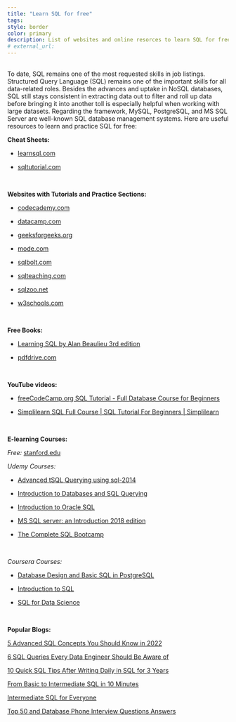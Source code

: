 ```yaml
---
title: "Learn SQL for free"
tags:
style: border
color: primary
description: List of websites and online resorces to learn SQL for free.
# external_url: 
---
```

<br>
To date, SQL remains one of the most requested skills in job listings. Structured Query Language (SQL) remains one of the important skills for all data-related roles. Besides the advances and uptake in NoSQL databases, SQL still stays consistent in extracting data out to filter and roll up data before bringing it into another toll is especially helpful when working with large datasets. Regarding the framework, MySQL, PostgreSQL, and MS SQL Server are well-known SQL database management systems. Here are useful resources to learn and practice SQL for free:
<br>
  
**Cheat Sheets:**

* [learnsql.com](https://learnsql.com/blog/sql-basics-cheat-sheet/)

* [sqltutorial.com](https://www.sqltutorial.org/wp-content/uploads/2016/04/SQL-cheat-sheet.pdf)
<br>

**Websites with Tutorials and Practice Sections:**

* [codecademy.com](https://www.codecademy.com/learn/learn-sql)

* [datacamp.com](https://app.datacamp.com/search/?technology=SQL)

* [geeksforgeeks.org](https://www.geeksforgeeks.org/sql-tutorial/?ref=gcse)

 * [mode.com](https://mode.com/sql-tutorial/)

* [sqlbolt.com](https://sqlbolt.com/)

* [sqlteaching.com](https://www.sqlteaching.com/)

* [sqlzoo.net](https://sqlzoo.net/wiki/SQL_Tutorial)

* [w3schools.com](https://www.w3schools.com/sql/)
<br>

**Free Books:**

* [Learning SQL by Alan Beaulieu 3rd edition](https://www.cuteboyprogrammers.com/pdf/humblebundle/learningsql3e.pdf)

* [pdfdrive.com](https://www.pdfdrive.com/sql-books.html)
<br>

**YouTube videos:**

* [freeCodeCamp.org SQL Tutorial - Full Database Course for Beginners](https://youtu.be/HXV3zeQKqGY)

* [Simplilearn SQL Full Course | SQL Tutorial For Beginners | Simplilearn](https://youtu.be/AA7i2GcTGwU)
<br>

**E-learning Courses:**

*Free:* [stanford.edu](https://online.stanford.edu/explore?type=All&keywords=sql)
<br>

*Udemy Courses:*

* [Advanced tSQL Querying using sql-2014](https://www.udemy.com/course/advanced-tsql-querying-using-sql-2014/)

* [Introduction to Databases and SQL Querying](https://www.udemy.com/course/introduction-to-databases-and-sql-querying/)

* [Introduction to Oracle SQL](https://www.udemy.com/course/introduction-to-oracle-sql/)

* [MS SQL server: an Introduction 2018 edition](https://www.udemy.com/course/microsoft-sql-server-an-introduction-2018-edition/)

* [The Complete SQL Bootcamp](https://www.udemy.com/course/the-complete-sql-bootcamp/)
<br>

*Coursera Courses:*

* [Database Design and Basic SQL in PostgreSQL](https://www.coursera.org/learn/database-design-postgresql)

* [Introduction to SQL](https://www.coursera.org/learn/intro-sql)

* [SQL for Data Science](https://www.coursera.org/learn/sql-for-data-science)
<br>

**Popular Blogs:**

[5 Advanced SQL Concepts You Should Know in 2022](https://medium.com/towards-data-science/5-advanced-sql-concepts-you-should-know-in-2022-b50efe6c99)

[6 SQL Queries Every Data Engineer Should Be Aware of](https://betterprogramming.pub/6-sql-queries-every-data-engineer-should-be-aware-of-2d0a2cc5986e)

[10 Quick SQL Tips After Writing Daily in SQL for 3 Years](https://towardsdatascience.com/10-quick-sql-tips-after-writing-daily-in-sql-for-3-years-37bdba0637d0)

[From Basic to Intermediate SQL in 10 Minutes](https://medium.com/analytics-vidhya/from-basic-to-intermediate-sql-in-10-minutes-42b960ed6f9e0)

[Intermediate SQL for Everyone](https://towardsdatascience.com/intermediate-sql-for-everyone-fe35c541147a)

[Top 50 and Database Phone Interview Questions Answers](https://javarevisited.blogspot.com/2021/05/sql-and-database-phone-interview-questions.html#axzz7aOxmUGA9)
<br>